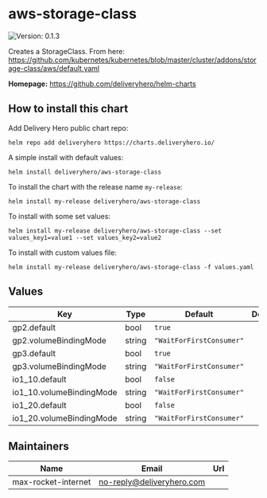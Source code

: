 # aws-storage-class

![Version: 0.1.3](https://img.shields.io/badge/Version-0.1.3-informational?style=flat-square)

Creates a StorageClass. From here: https://github.com/kubernetes/kubernetes/blob/master/cluster/addons/storage-class/aws/default.yaml

**Homepage:** <https://github.com/deliveryhero/helm-charts>

## How to install this chart

Add Delivery Hero public chart repo:

```console
helm repo add deliveryhero https://charts.deliveryhero.io/
```

A simple install with default values:

```console
helm install deliveryhero/aws-storage-class
```

To install the chart with the release name `my-release`:

```console
helm install my-release deliveryhero/aws-storage-class
```

To install with some set values:

```console
helm install my-release deliveryhero/aws-storage-class --set values_key1=value1 --set values_key2=value2
```

To install with custom values file:

```console
helm install my-release deliveryhero/aws-storage-class -f values.yaml
```

## Values

| Key | Type | Default | Description |
|-----|------|---------|-------------|
| gp2.default | bool | `true` |  |
| gp2.volumeBindingMode | string | `"WaitForFirstConsumer"` |  |
| gp3.default | bool | `true` |  |
| gp3.volumeBindingMode | string | `"WaitForFirstConsumer"` |  |
| io1_10.default | bool | `false` |  |
| io1_10.volumeBindingMode | string | `"WaitForFirstConsumer"` |  |
| io1_20.default | bool | `false` |  |
| io1_20.volumeBindingMode | string | `"WaitForFirstConsumer"` |  |

## Maintainers

| Name | Email | Url |
| ---- | ------ | --- |
| max-rocket-internet | <no-reply@deliveryhero.com> |  |
